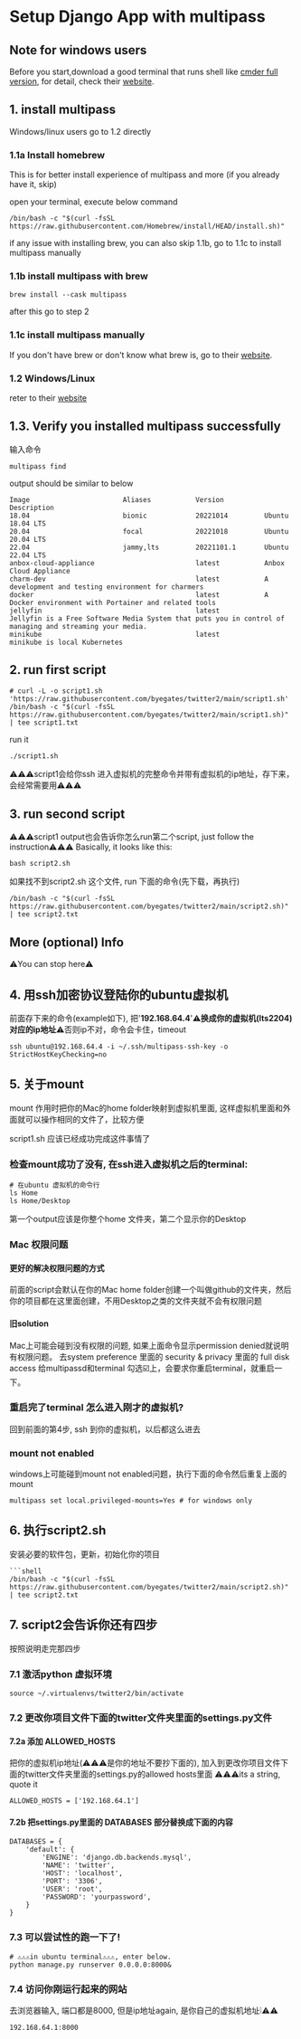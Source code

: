 # Setup Django App with multipass 

## Note for windows users
Before you start,download a good terminal that runs shell like [cmder full version](https://github.com/cmderdev/cmder/releases/download/v1.3.20/cmder.zip), for detail, check their [website](https://cmder.app/).

## 1. install multipass
Windows/linux users go to 1.2 directly
### 1.1a Install homebrew
This is for better install experience of multipass and more (if you already have it, skip)

open your terminal, execute below command
```shell
/bin/bash -c "$(curl -fsSL https://raw.githubusercontent.com/Homebrew/install/HEAD/install.sh)"
```
if any issue with installing brew, you can also skip 1.1b, go to 1.1c to install multipass manually
### 1.1b install multipass with brew
```shell
brew install --cask multipass
```
after this go to step 2
### 1.1c install multipass manually
If you don't have brew or don't know what brew is, go to their [website](https://multipass.run/install).

### 1.2 Windows/Linux
reter to their [website](https://multipass.run/install)

## 1.3. Verify you installed multipass successfully
输入命令
```shell
multipass find
```
output should be similar to below
```shell
Image                       Aliases           Version          Description
18.04                       bionic            20221014         Ubuntu 18.04 LTS
20.04                       focal             20221018         Ubuntu 20.04 LTS
22.04                       jammy,lts         20221101.1       Ubuntu 22.04 LTS
anbox-cloud-appliance                         latest           Anbox Cloud Appliance
charm-dev                                     latest           A development and testing environment for charmers
docker                                        latest           A Docker environment with Portainer and related tools
jellyfin                                      latest           Jellyfin is a Free Software Media System that puts you in control of managing and streaming your media.
minikube                                      latest           minikube is local Kubernetes
```
## 2. run first script
```shell
# curl -L -o script1.sh 'https://raw.githubusercontent.com/byegates/twitter2/main/script1.sh'
/bin/bash -c "$(curl -fsSL https://raw.githubusercontent.com/byegates/twitter2/main/script1.sh)" | tee script1.txt
```
run it
```shell
./script1.sh
```
⚠️⚠️⚠️script1会给你ssh 进入虚拟机的完整命令并带有虚拟机的ip地址，存下来，会经常需要用⚠️⚠️⚠️

## 3. run second script
⚠️⚠️⚠️script1 output也会告诉你怎么run第二个script, just follow the instruction⚠️⚠️⚠️
Basically, it looks like this:
```shell
bash script2.sh
```
如果找不到script2.sh 这个文件, run 下面的命令(先下载，再执行)
```shell
/bin/bash -c "$(curl -fsSL https://raw.githubusercontent.com/byegates/twitter2/main/script2.sh)" | tee script2.txt
```
## More (optional) Info
⚠️You can stop here⚠️
## 4. 用ssh加密协议登陆你的ubuntu虚拟机
前面存下来的命令(example如下), 把'**192.168.64.4**'⚠️**换成你的虚拟机(lts2204)对应的ip地址**⚠️否则ip不对，命令会卡住，timeout
```shell
ssh ubuntu@192.168.64.4 -i ~/.ssh/multipass-ssh-key -o StrictHostKeyChecking=no
```

## 5. 关于mount
mount 作用时把你的Mac的home folder映射到虚拟机里面, 这样虚拟机里面和外面就可以操作相同的文件了，比较方便

script1.sh 应该已经成功完成这件事情了
### 检查mount成功了没有, 在ssh进入虚拟机之后的terminal:
```shell
# 在ubuntu 虚拟机的命令行
ls Home
ls Home/Desktop
```
第一个output应该是你整个home 文件夹，第二个显示你的Desktop
### Mac 权限问题
#### 更好的解决权限问题的方式
前面的script会默认在你的Mac home folder创建一个叫做github的文件夹，然后你的项目都在这里面创建，不用Desktop之类的文件夹就不会有权限问题
#### 旧solution
Mac上可能会碰到没有权限的问题, 如果上面命令显示permission denied就说明有权限问题。
去system preference 里面的 security & privacy 里面的 full disk access 给multipassd和terminal 勾选☑️上，会要求你重启terminal，就重启一下。
### 重启完了terminal 怎么进入刚才的虚拟机?
回到前面的第4步, ssh 到你的虚拟机，以后都这么进去
### 
### mount not enabled
windows上可能碰到mount not enabled问题，执行下面的命令然后重复上面的mount
```shell
multipass set local.privileged-mounts=Yes # for windows only
```

## 6. 执行script2.sh
安装必要的软件包，更新，初始化你的项目
```shell
```shell
/bin/bash -c "$(curl -fsSL https://raw.githubusercontent.com/byegates/twitter2/main/script2.sh)" | tee script2.txt
```
## 7. script2会告诉你还有四步
按照说明走完那四步
### 7.1 激活python 虚拟环境
```shell
source ~/.virtualenvs/twitter2/bin/activate
```
### 7.2 更改你项目文件下面的twitter文件夹里面的settings.py文件
#### 7.2a 添加 ALLOWED_HOSTS
把你的虚拟机ip地址(⚠️⚠️⚠️是你的地址不要抄下面的), 加入到更改你项目文件下面的twitter文件夹里面的settings.py的allowed hosts里面
⚠️⚠️⚠️its a string, quote it
```shell
ALLOWED_HOSTS = ['192.168.64.1']
```
#### 7.2b 把settings.py里面的 DATABASES 部分替换成下面的内容
```shell
DATABASES = {
    'default': {
        'ENGINE': 'django.db.backends.mysql',
        'NAME': 'twitter',
        'HOST': 'localhost',
        'PORT': '3306',
        'USER': 'root',
        'PASSWORD': 'yourpassword',
    }
}
```
### 7.3 可以尝试性的跑一下了!
```shell
# ⚠️⚠️⚠️in ubuntu terminal⚠️⚠️⚠️, enter below.
python manage.py runserver 0.0.0.0:8000&
```
### 7.4 访问你刚运行起来的网站
去浏览器输入, 端口都是8000, 但是ip地址again, 是你自己的虚拟机地址❕⚠️⚠️
```shell
192.168.64.1:8000
```